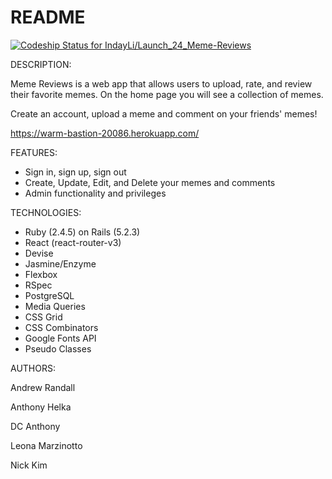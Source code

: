 # README

[![Codeship Status for IndayLi/Launch_24_Meme-Reviews](https://app.codeship.com/projects/05476c30-4750-0137-27b0-1201e7d87ad3/status?branch=master)](https://app.codeship.com/projects/337464)

DESCRIPTION:

Meme Reviews is a web app that allows users to upload, rate, and review their favorite memes.
On the home page you will see a collection of memes.

Create an account, upload a meme and
comment on your friends' memes!

https://warm-bastion-20086.herokuapp.com/

FEATURES:

- Sign in, sign up, sign out
- Create, Update, Edit, and Delete your memes and comments
- Admin functionality and privileges

TECHNOLOGIES:

- Ruby (2.4.5) on Rails (5.2.3)
- React (react-router-v3)
- Devise
- Jasmine/Enzyme
- Flexbox
- RSpec
- PostgreSQL
- Media Queries
- CSS Grid
- CSS Combinators
- Google Fonts API
- Pseudo Classes

AUTHORS:

Andrew Randall

Anthony Helka

DC Anthony

Leona Marzinotto

Nick Kim
